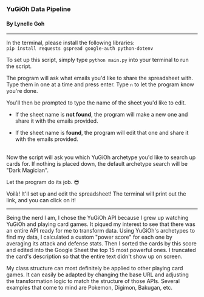 ### YuGiOh Data Pipeline

#### By Lynelle Goh

---

In the terminal, please install the following libraries:<br>
`pip install requests gspread google-auth python-dotenv`<br>

To set up this script, simply type `python main.py` into your terminal to run the script. <br>

The program will ask what emails you'd like to share the spreadsheet with. Type them in one at a time and press enter. Type `n` to let the program know you're done.<br>

You'll then be prompted to type the name of the sheet you'd like to edit.<br>

- If the sheet name is **not found**, the program will make a new one and share it with the emails provided.

- If the sheet name is **found**, the program will edit that one and share it with the emails provided. <br><br>

Now the script will ask you which YuGiOh archetype you'd like to search up cards for. If nothing is placed down, the default archetype search will be "Dark Magician".<br>

Let the program do its job. 😎<br>

Voilà! It'll set up and edit the spreadsheet! The terminal will print out the link, and you can click on it!

---

Being the nerd I am, I chose the YuGiOh API because I grew up watching YuGiOh and playing card games. It piqued my interest to see that there was an entire API ready for me to transform data. Using YuGiOh's archetypes to find my data, I calculated a custom "power score" for each one by averaging its attack and defense stats. Then I sorted the cards by this score and edited into the Google Sheet the top 15 most powerful ones. I truncated the card's description so that the entire text didn't show up on screen.

My class structure can most definitely be applied to other playing card games. It can easily be adapted by changing the base URL and adjusting the transformation logic to match the structure of those APIs. Several examples that come to mind are Pokemon, Digimon, Bakugan, etc.

<!-- - README with setup instructions (including any API keys if used)

- Brief explanation (1–3 paragraphs) of:

  - Why you chose your API

  - What transformation you performed

  - How your class structure could be extended to other APIs -->
